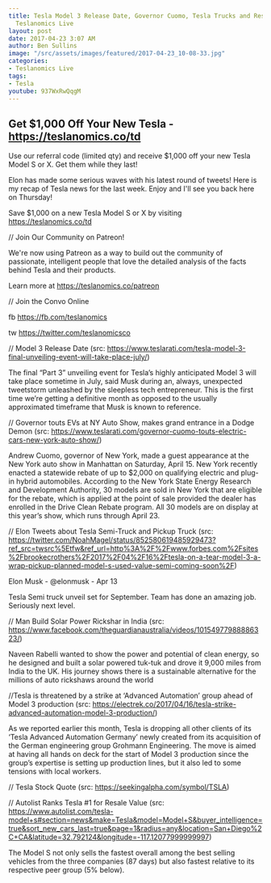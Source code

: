 ```yaml
---
title: Tesla Model 3 Release Date, Governor Cuomo, Tesla Trucks and Resale Value -
  Teslanomics Live
layout: post
date: 2017-04-23 3:07 AM
author: Ben Sullins
image: "/src/assets/images/featured/2017-04-23_10-08-33.jpg"
categories:
- Teslanomics Live
tags:
- Tesla
youtube: 937WxRwQqgM
---
```



## Get $1,000 Off Your New Tesla - https://teslanomics.co/td

Use our referral code (limited qty) and receive $1,000 off your new Tesla Model S or X. Get them while they last!

Elon has made some serious waves with his latest round of tweets! Here is my recap of Tesla news for the last week. Enjoy and I'll see you back here on Thursday!

Save $1,000 on a new Tesla Model S or X by visiting https://teslanomics.co/td

// Join Our Community on Patreon!

We're now using Patreon as a way to build out the community of passionate, intelligent people that love the detailed analysis of the facts behind Tesla and their products.

Learn more at https://teslanomics.co/patreon

// Join the Convo Online

fb https://fb.com/teslanomics

tw https://twitter.com/teslanomicsco

// Model 3 Release Date (src: https://www.teslarati.com/tesla-model-3-final-unveiling-event-will-take-place-july/)

The final “Part 3” unveiling event for Tesla’s highly anticipated Model 3 will take place sometime in July, said Musk during an, always, unexpected tweetstorm unleashed by the sleepless tech entrepreneur. This is the first time we’re getting a definitive month as opposed to the usually approximated timeframe that Musk is known to reference.

// Governor touts EVs at NY Auto Show, makes grand entrance in a Dodge Demon (src: https://www.teslarati.com/governor-cuomo-touts-electric-cars-new-york-auto-show/)

Andrew Cuomo, governor of New York, made a guest appearance at the New York auto show in Manhattan on Saturday, April 15. New York recently enacted a statewide rebate of up to $2,000 on qualifying electric and plug-in hybrid automobiles. According to the New York State Energy Research and Development Authority, 30 models are sold in New York that are eligible for the rebate, which is applied at the point of sale provided the dealer has enrolled in the Drive Clean Rebate program. All 30 models are on display at this year’s show, which runs through April 23.

// Elon Tweets about Tesla Semi-Truck and Pickup Truck (src: https://twitter.com/NoahMagel/status/852580619485929473?ref_src=twsrc%5Etfw&ref_url=http%3A%2F%2Fwww.forbes.com%2Fsites%2Fbrookecrothers%2F2017%2F04%2F16%2Ftesla-on-a-tear-model-3-a-wrap-pickup-planned-model-s-used-value-semi-coming-soon%2F)

Elon Musk - @elonmusk - Apr 13

Tesla Semi truck unveil set for September. Team has done an amazing job. Seriously next level.

// Man Build Solar Power Rickshar in India (src: https://www.facebook.com/theguardianaustralia/videos/10154977988886323/)

Naveen Rabelli wanted to show the power and potential of clean energy, so he designed and built a solar powered tuk-tuk and drove it 9,000 miles from India to the UK. His journey shows there is a sustainable alternative for the millions of auto rickshaws around the world

//Tesla is threatened by a strike at ‘Advanced Automation’ group ahead of Model 3 production (src: https://electrek.co/2017/04/16/tesla-strike-advanced-automation-model-3-production/)

As we reported earlier this month, Tesla is dropping all other clients of its ‘Tesla Advanced Automation Germany’ newly created from its acquisition of the German engineering group Grohmann Engineering. The move is aimed at having all hands on deck for the start of Model 3 production since the group’s expertise is setting up production lines, but it also led to some tensions with local workers.

// Tesla Stock Quote (src: https://seekingalpha.com/symbol/TSLA)

// Autolist Ranks Tesla #1 for Resale Value (src: https://www.autolist.com/tesla-model+s#section=news&make=Tesla&model=Model+S&buyer_intelligence=true&sort_new_cars_last=true&page=1&radius=any&location=San+Diego%2C+CA&latitude=32.792124&longitude=-117.12077999999997)

The Model S not only sells the fastest overall among the best selling vehicles from the three companies (87 days) but also fastest relative to its respective peer group (5% below).